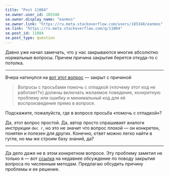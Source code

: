 ```yaml
---
title: "Post 11084"
se.owner.user_id: 185348
se.owner.display_name: "eanmos"
se.owner.link: "https://ru.meta.stackoverflow.com/users/185348/eanmos"
se.link: "https://ru.meta.stackoverflow.com/q/11084"
se.post_id: 11084
se.post_type: question
---
```

<p>Давно уже начал замечать, что у нас закрываются многие абсолютно нормальные вопросы. Причем причина закрытия берется откуда-то с потолка.</p>
<hr />
<p>Вчера наткнулся на <a href="https://ru.stackoverflow.com/questions/1205660">вот этот вопрос</a> — закрыт с причиной</p>
<blockquote>
<p>Вопросы с просьбами помочь с отладкой («почему этот код не работает?»)
должны включать желаемое поведение, конкретную проблему или ошибку и
минимальный код для её воспроизведения прямо в вопросе.</p>
</blockquote>
<p>Подскажите, пожалуйста, где в вопросе просьба «помочь с отладкой»?</p>
<p>Да, этот вопрос простой. Да, автор просто спрашивает аналоги инструкции <code>dec r</code>, но это не значит что вопрос плохой — он конкретен, понятен и полезен для других. Конечно, ответ можно легко найти в гугле, но мы же строим базу знаний, да?</p>
<hr />
<p>Да дело даже не в этом конкретном вопросе. Эту проблему заметил не только я — вот <a href="https://ru.meta.stackoverflow.com/questions/10994/%d0%97%d0%b0%d0%ba%d1%80%d1%8b%d1%82-%d1%81-%d0%bc%d0%bd%d0%be%d0%b3%d0%be%d0%ba%d1%80%d0%b0%d1%82%d0%bd%d1%8b%d0%bc-%d0%bf%d0%be%d0%b4%d1%82%d0%b2%d0%b5%d1%80%d0%b6%d0%b4%d0%b5%d0%bd%d0%b8%d0%b5%d0%bc-%d1%80%d0%b5%d1%88%d0%b5%d0%bd%d0%b8%d1%8f-%d0%b4%d0%be%d1%81%d1%82%d0%be%d0%b9%d0%bd%d1%8b%d0%b9-%d0%b2%d0%be%d0%bf%d1%80%d0%be%d1%81-%d0%bf%d0%be-%d1%87%d0%b8%d1%81%d0%bb%d0%b5%d0%bd%d0%bd%d1%8b%d0%bc-%d0%bc%d0%b5%d1%82">ссылка</a> на недавнее обсуждение по поводу закрытия вопроса по численным методам. Предлагаю обсудить причину проблемы и ее решение.</p>
